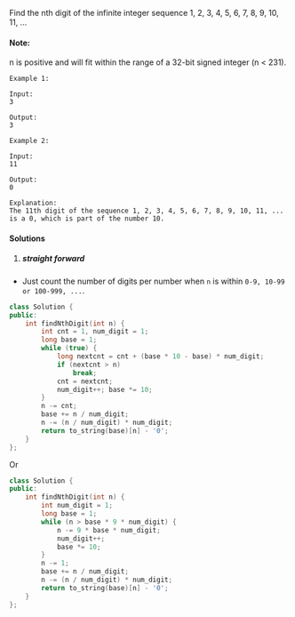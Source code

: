 Find the nth digit of the infinite integer sequence 1, 2, 3, 4, 5, 6, 7, 8, 9, 10, 11, ...

#### Note:
n is positive and will fit within the range of a 32-bit signed integer (n < 231).

```
Example 1:

Input:
3

Output:
3

Example 2:

Input:
11

Output:
0

Explanation:
The 11th digit of the sequence 1, 2, 3, 4, 5, 6, 7, 8, 9, 10, 11, ... is a 0, which is part of the number 10.
```


#### Solutions

1. ##### straight forward

- Just count the number of digits per number when `n` is within `0-9, 10-99 or 100-999, ...`.

```cpp
class Solution {
public:
    int findNthDigit(int n) {
        int cnt = 1, num_digit = 1;
        long base = 1;
        while (true) {
            long nextcnt = cnt + (base * 10 - base) * num_digit;
            if (nextcnt > n)
                break;
            cnt = nextcnt;
            num_digit++; base *= 10;
        }
        n -= cnt;
        base += n / num_digit;
        n -= (n / num_digit) * num_digit;
        return to_string(base)[n] - '0';
    }
};
```

Or

```cpp
class Solution {
public:
    int findNthDigit(int n) {
        int num_digit = 1;
        long base = 1;
        while (n > base * 9 * num_digit) {
            n -= 9 * base * num_digit;
            num_digit++;
            base *= 10;
        }
        n -= 1;
        base += n / num_digit;
        n -= (n / num_digit) * num_digit;
        return to_string(base)[n] - '0';
    }
};
```